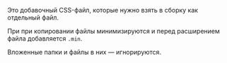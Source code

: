 Это добавочный CSS-файл, которые нужно взять в сборку как отдельный файл. 

При при копировании файлы минимизируются и перед расширением файла добавляется `.min`.

Вложенные папки и файлы в них — игнорируются.
